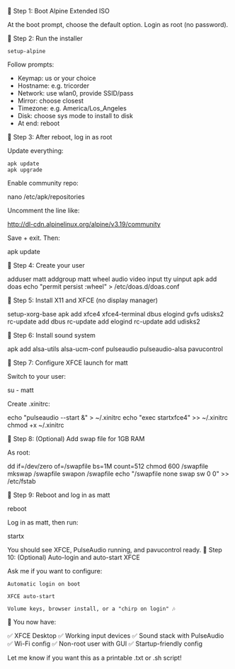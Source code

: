 
🔹 Step 1: Boot Alpine Extended ISO

At the boot prompt, choose the default option.
Login as root (no password).

🔹 Step 2: Run the installer

    setup-alpine

Follow prompts:

- Keymap: us or your choice
- Hostname: e.g. tricorder
- Network: use wlan0, provide SSID/pass
- Mirror: choose closest
- Timezone: e.g. America/Los_Angeles
- Disk: choose sys mode to install to disk
- At end: reboot

🔹 Step 3: After reboot, log in as root

Update everything:

    apk update
    apk upgrade

Enable community repo:

nano /etc/apk/repositories

Uncomment the line like:

http://dl-cdn.alpinelinux.org/alpine/v3.19/community

Save + exit. Then:

apk update

🔹 Step 4: Create your user

adduser matt
addgroup matt wheel audio video input tty uinput
apk add doas
echo "permit persist :wheel" > /etc/doas.d/doas.conf

🔹 Step 5: Install X11 and XFCE (no display manager)

setup-xorg-base
apk add xfce4 xfce4-terminal dbus elogind gvfs udisks2
rc-update add dbus
rc-update add elogind
rc-update add udisks2

🔹 Step 6: Install sound system

apk add alsa-utils alsa-ucm-conf pulseaudio pulseaudio-alsa pavucontrol

🔹 Step 7: Configure XFCE launch for matt

Switch to your user:

su - matt

Create .xinitrc:

echo "pulseaudio --start &" > ~/.xinitrc
echo "exec startxfce4" >> ~/.xinitrc
chmod +x ~/.xinitrc

🔹 Step 8: (Optional) Add swap file for 1GB RAM

As root:

dd if=/dev/zero of=/swapfile bs=1M count=512
chmod 600 /swapfile
mkswap /swapfile
swapon /swapfile
echo "/swapfile none swap sw 0 0" >> /etc/fstab

🔹 Step 9: Reboot and log in as matt

reboot

Log in as matt, then run:

startx

You should see XFCE, PulseAudio running, and pavucontrol ready.
🔹 Step 10: (Optional) Auto-login and auto-start XFCE

Ask me if you want to configure:

    Automatic login on boot

    XFCE auto-start

    Volume keys, browser install, or a "chirp on login" 🎶

🧠 You now have:

✅ XFCE Desktop
✅ Working input devices
✅ Sound stack with PulseAudio
✅ Wi-Fi config
✅ Non-root user with GUI
✅ Startup-friendly config

Let me know if you want this as a printable .txt or .sh script!
